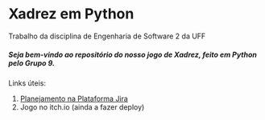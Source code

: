 # Xadrez em Python
Trabalho da disciplina de Engenharia de Software 2 da UFF

##### Seja bem-vindo ao repositório do nosso jogo de Xadrez, feito em Python pelo Grupo 9.

Links úteis: 

1. [Planejamento na Plataforma Jira](https://andrepostiga.atlassian.net/jira/software/projects/XAD/boards/1)
2. Jogo no itch.io (ainda a fazer deploy)
